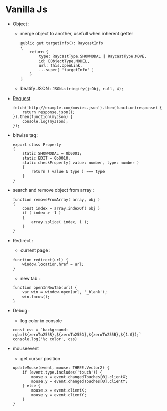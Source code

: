 # Vanilla Js

- Object :

    - merge object to another, usefull when inherent getter

        ```
        public get targetInfo(): RaycastInfo
        {
            return {
                type: RaycastType.SHOWMODAL | RaycastType.MOVE,
                id: EObjectType.MODEL,
                url: this.openLink,
                ...super[ 'targetInfo' ]
            }
        }
        ```
    
    - beatify JSON : `JSON.stringify(jsObj, null, 4);`

- [Request](https://developer.mozilla.org/zh-TW/docs/Web/API/Fetch_API/Using_Fetch)

    ```
    fetch('http://example.com/movies.json').then(function(response) {
        return response.json();
    }).then(function(myJson) {
        console.log(myJson);
    });
    ```

- bitwise tag :
    ```
    export class Property
    {
        static SHOWMODAL = 0b0001;
        static EDIT = 0b0010;
        static checkProperty( value: number, type: number )
        {
            return ( value & type ) === type
        }
    }
    ```

- search and remove object from array : 
    ```
    function removeFromArray( array, obj )
    {
        const index = array.indexOf( obj )
        if ( index > -1 )
        {
            array.splice( index, 1 );
        }
    }
    ```

- Redirect :

    - current page :
    ```
    function redirect(url) {
        window.location.href = url;   
    }
    ```
    - new tab :
    ```
    function openInNewTab(url) {
        var win = window.open(url, '_blank');
        win.focus();
    }
    ```
- Debug :

    - log color in console
    ```
    const css = `background: rgba(${zeroTo255R},${zeroTo255G},${zeroTo255B},${1.0});`
    console.log('%c color', css)
    ```

- mouseevent

    - get cursor position
    ```
    updateMouse(event, mouse: THREE.Vector2) {
        if (event.type.includes('touch')) {
            mouse.x = event.changedTouches[0].clientX;
            mouse.y = event.changedTouches[0].clientY;
        } else {
            mouse.x = event.clientX;
            mouse.y = event.clientY;
        }
    }
    ```